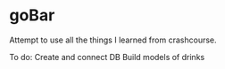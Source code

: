 # goBar
Attempt to use all the things I learned from crashcourse.

To do: 
Create and connect DB
Build models of drinks
